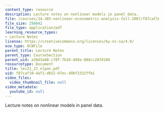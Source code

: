 ```yaml
---
content_type: resource
description: Lecture notes on nonlinear models in panel data.
file: /courses/14-385-nonlinear-econometric-analysis-fall-2007/f87caf104af1d65297ec49bf3332ffb1_lec21_22_nlpan.pdf
file_size: 256642
file_type: application/pdf
learning_resource_types:
- Lecture Notes
license: https://creativecommons.org/licenses/by-nc-sa/4.0/
ocw_type: OCWFile
parent_title: Lecture Notes
parent_type: CourseSection
parent_uid: a38d3a88-c78f-7b34-499a-08dcc287d180
resourcetype: Document
title: lec21_22_nlpan.pdf
uid: f87caf10-4af1-d652-97ec-49bf3332ffb1
video_files:
  video_thumbnail_file: null
video_metadata:
  youtube_id: null
---
```

Lecture notes on nonlinear models in panel data.